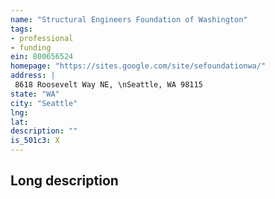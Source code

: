 ```yaml
---
name: "Structural Engineers Foundation of Washington"
tags:
- professional
- funding
ein: 800656524
homepage: "https://sites.google.com/site/sefoundationwa/"
address: |
 8618 Roosevelt Way NE, \nSeattle, WA 98115
state: "WA"
city: "Seattle"
lng: 
lat: 
description: ""
is_501c3: X
---
```


## Long description


